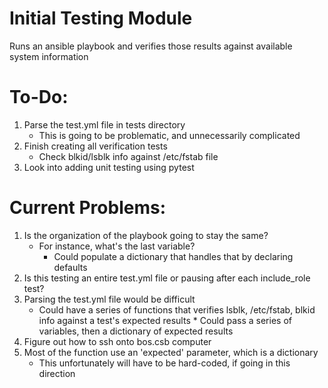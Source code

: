 Initial Testing Module
======

Runs an ansible playbook and verifies those results against available system information

To-Do:
======
1. Parse the test.yml file in tests directory
	- This is going to be problematic, and unnecessarily complicated
2. Finish creating all verification tests
	- Check blkid/lsblk info against /etc/fstab file
3. Look into adding unit testing using pytest

Current Problems:
=====
1. Is the organization of the playbook going to stay the same?
	- For instance, what's the last variable?
		* Could populate a dictionary that handles that by declaring defaults
2. Is this testing an entire test.yml file or pausing after each include_role test?
3. Parsing the test.yml file would be difficult
	- Could have a series of functions that verifies lsblk, /etc/fstab, blkid
		info against a test's expected results
			* Could pass a series of variables, then a dictionary of expected results
4. Figure out how to ssh onto bos.csb computer
5. Most of the function use an 'expected' parameter, which is a dictionary
	* This unfortunately will have to be hard-coded, if going in this direction 
